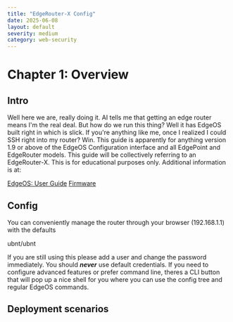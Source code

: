 ```yaml
---
title: "EdgeRouter-X Config"
date: 2025-06-08
layout: default
severity: medium
category: web-security
---
```


# Chapter 1: Overview
## Intro

Well here we are, really doing it. AI tells me that getting an edge router means I'm the real deal. But how do we
run this thing? Well it has EdgeOS built right in which is slick. If you're anything like me, once I realized I could 
SSH right into my router? Win. This guide is apparently for anything version 1.9 or above of the EdgeOS Configuration
interface and all EdgePoint and EdgeRouter models. This guide will be collectively referring to an EdgeRouter-X.
This is for educational purposes only.
Additional information is at:


[EdgeOS: User Guide](https://dl.ubnt.com/guides/edgemax/EdgeOS_UG.pdf)
[Firmware](http://documentation.ubnt.com/edgemax)


## Config
You can conveniently manage the router through your browser (192.168.1.1) with the defaults

ubnt/ubnt

If you are still using this please add a user and change the password immediately. You should ***never*** use 
default credentials. If you need to configure advanced features or prefer command line, theres a CLI button that
will pop up a nice shell for you where you can use the config tree and regular EdgeOS commands.


## Deployment scenarios
